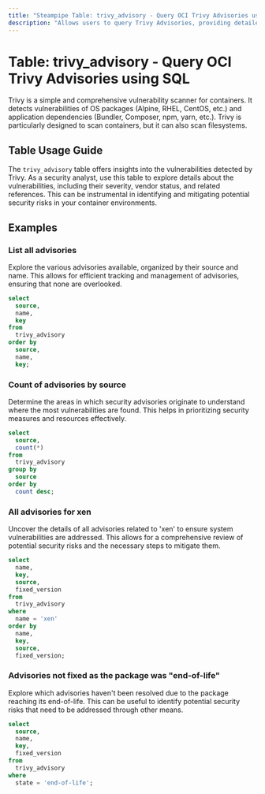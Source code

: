```yaml
---
title: "Steampipe Table: trivy_advisory - Query OCI Trivy Advisories using SQL"
description: "Allows users to query Trivy Advisories, providing detailed information about the vulnerabilities identified by Trivy, a Simple and Comprehensive Vulnerability Scanner for Containers."
---
```


# Table: trivy_advisory - Query OCI Trivy Advisories using SQL

Trivy is a simple and comprehensive vulnerability scanner for containers. It detects vulnerabilities of OS packages (Alpine, RHEL, CentOS, etc.) and application dependencies (Bundler, Composer, npm, yarn, etc.). Trivy is particularly designed to scan containers, but it can also scan filesystems.

## Table Usage Guide

The `trivy_advisory` table offers insights into the vulnerabilities detected by Trivy. As a security analyst, use this table to explore details about the vulnerabilities, including their severity, vendor status, and related references. This can be instrumental in identifying and mitigating potential security risks in your container environments.

## Examples

### List all advisories
Explore the various advisories available, organized by their source and name. This allows for efficient tracking and management of advisories, ensuring that none are overlooked.

```sql
select
  source,
  name,
  key
from
  trivy_advisory
order by
  source,
  name,
  key;
```

### Count of advisories by source
Determine the areas in which security advisories originate to understand where the most vulnerabilities are found. This helps in prioritizing security measures and resources effectively.

```sql
select
  source,
  count(*)
from
  trivy_advisory
group by
  source
order by
  count desc;
```

### All advisories for xen
Uncover the details of all advisories related to 'xen' to ensure system vulnerabilities are addressed. This allows for a comprehensive review of potential security risks and the necessary steps to mitigate them.

```sql
select
  name,
  key,
  source,
  fixed_version
from
  trivy_advisory
where
  name = 'xen'
order by
  name,
  key,
  source,
  fixed_version;
```

### Advisories not fixed as the package was "end-of-life"
Explore which advisories haven't been resolved due to the package reaching its end-of-life. This can be useful to identify potential security risks that need to be addressed through other means.

```sql
select
  source,
  name,
  key,
  fixed_version
from
  trivy_advisory
where
  state = 'end-of-life';
```